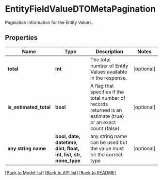 # EntityFieldValueDTOMetaPagination

Pagination information for the Entity Values.

## Properties
Name | Type | Description | Notes
------------ | ------------- | ------------- | -------------
**total** | **int** | The total number of Entity Values available in the response. | [optional] 
**is_estimated_total** | **bool** | A flag that specifies if the total number of records returned is an estimate (true) or an exact count (false). | [optional] 
**any string name** | **bool, date, datetime, dict, float, int, list, str, none_type** | any string name can be used but the value must be the correct type | [optional]

[[Back to Model list]](../README.md#documentation-for-models) [[Back to API list]](../README.md#documentation-for-api-endpoints) [[Back to README]](../README.md)


